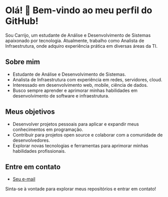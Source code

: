 # Olá! 👋 Bem-vindo ao meu perfil do GitHub!

Sou Carrijo, um estudante de Análise e Desenvolvimento de Sistemas apaixonado por tecnologia. Atualmente, trabalho como Analista de Infraestrutura, onde adquiro experiência prática em diversas áreas da TI.

## Sobre mim

* Estudante de Análise e Desenvolvimento de Sistemas.
* Analista de Infraestrutura com experiência em  redes, servidores, cloud.
* Interessado em desenvolvimento web, mobile, ciência de dados.
* Busco sempre aprender e aprimorar minhas habilidades em desenvolvimento de software e infraestrutura.

## Meus objetivos

* Desenvolver projetos pessoais para aplicar e expandir meus conhecimentos em programação.
* Contribuir para projetos open source e colaborar com a comunidade de desenvolvedores.
* Explorar novas tecnologias e ferramentas para aprimorar minhas habilidades profissionais.

## Entre em contato


* [Seu e-mail](anselmocarrijog@gmail.com)


Sinta-se à vontade para explorar meus repositórios e entrar em contato!
